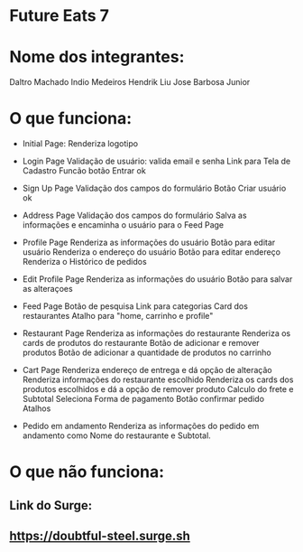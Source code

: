 # Future Eats 7

# Nome dos integrantes: 
Daltro Machado
Indio Medeiros
Hendrik Liu
Jose Barbosa Junior


# O que funciona:
* Initial Page:
Renderiza logotipo


* Login Page
Validação de usuário: valida email e senha
Link para Tela de Cadastro
Funcão botão Entrar ok


* Sign Up Page
Validação dos campos do formulário
Botão Criar usuário ok


* Address Page
Validação dos campos do formulário
Salva as informações e encaminha o usuário para o Feed Page


* Profile Page
Renderiza as informações do usuário
Botão para editar usuário
Renderiza o endereço do usuário
Botão para editar endereço
Renderiza o Histórico de pedidos


* Edit Profile Page
Renderiza as informações do usuário
Botão para salvar as alteraçoes


* Feed Page
Botão de pesquisa
Link para categorias 
Card dos restaurantes
Atalho para "home, carrinho e profile"


* Restaurant Page 
Renderiza as informações do restaurante
Renderiza os cards de produtos do restaurante
Botão de adicionar e remover produtos
Botão de adicionar a quantidade de produtos no carrinho


* Cart Page
Renderiza endereço de entrega e dá opção de alteração
Renderiza informações do restaurante escolhido
Renderiza os cards dos  produtos escolhidos e dá a opção de remover produto 
Calculo do frete e Subtotal
Seleciona Forma de pagamento
Botão confirmar pedido
Atalhos


* Pedido em andamento
Renderiza as informações do pedido em andamento como Nome do restaurante e Subtotal.

# O que não funciona: 


## Link do Surge: 
<https://doubtful-steel.surge.sh>
---
